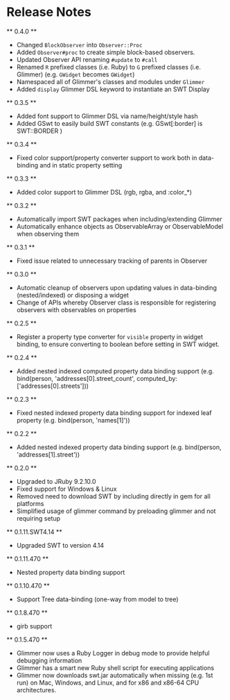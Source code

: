 # Release Notes

** 0.4.0 **
- Changed `BlockObserver` into `Observer::Proc`
- Added `Observer#proc` to create simple block-based observers.
- Updated Observer API renaming `#update` to `#call`
- Renamed `R` prefixed classes (i.e. Ruby) to `G` prefixed classes (i.e. Glimmer) (e.g. `GWidget` becomes `GWidget`)
- Namespaced all of Glimmer's classes and modules under `Glimmer`
- Added `display` Glimmer DSL keyword to instantiate an SWT Display

** 0.3.5 **
- Added font support to Glimmer DSL via name/height/style hash
- Added GSwt to easily build SWT constants (e.g. GSwt[:border] is SWT::BORDER )

** 0.3.4 **
- Fixed color support/property converter support to work both in data-binding and in static property setting

** 0.3.3 **
- Added color support to Glimmer DSL (rgb, rgba, and :color_*)

** 0.3.2 **
- Automatically import SWT packages when including/extending Glimmer
- Automatically enhance objects as ObservableArray or ObservableModel when observing them

** 0.3.1 **
- Fixed issue related to unnecessary tracking of parents in Observer

** 0.3.0 **
- Automatic cleanup of observers upon updating values in data-binding (nested/indexed) or disposing a widget
- Change of APIs whereby Observer class is responsible for registering observers with observables on properties

** 0.2.5 **
- Register a property type converter for `visible` property in widget binding, to ensure converting to boolean before setting in SWT widget.

** 0.2.4 **
- Added nested indexed computed property data binding support (e.g. bind(person, 'addresses[0].street_count', computed_by: ['addresses[0].streets']))

** 0.2.3 **
- Fixed nested indexed property data binding support for indexed leaf property (e.g. bind(person, 'names[1]'))

** 0.2.2 **
- Added nested indexed property data binding support (e.g. bind(person, 'addresses[1].street'))

** 0.2.0 **
- Upgraded to JRuby 9.2.10.0
- Fixed support for Windows & Linux
- Removed need to download SWT by including directly in gem for all platforms
- Simplified usage of glimmer command by preloading glimmer and not requiring setup

** 0.1.11.SWT4.14 **
- Upgraded SWT to version 4.14

** 0.1.11.470 **
- Nested property data binding support

** 0.1.10.470 **
- Support Tree data-binding (one-way from model to tree)

** 0.1.8.470 **
- girb support

** 0.1.5.470 **
- Glimmer now uses a Ruby Logger in debug mode to provide helpful debugging information
- Glimmer has a smart new Ruby shell script for executing applications
- Glimmer now downloads swt.jar automatically when missing (e.g. 1st run) on Mac, Windows, and Linux, and for x86 and x86-64 CPU architectures.
